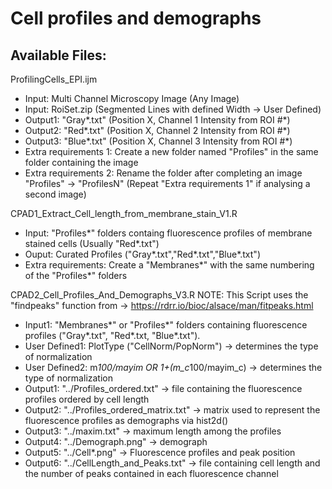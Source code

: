 # Cell profiles and demographs

## Available Files:
ProfilingCells_EPI.ijm
- Input: Multi Channel Microscopy Image (Any Image)
- Input: RoiSet.zip (Segmented Lines with defined Width -> User Defined)
- Output1: "Gray*.txt" (Position X, Channel 1 Intensity from ROI #*) 
- Output2: "Red*.txt" (Position X, Channel 2 Intensity from ROI #*) 
- Output3: "Blue*.txt" (Position X, Channel 3 Intensity from ROI #*)
- Extra requirements 1: Create a new folder named "Profiles" in the same folder containing the image
- Extra requirements 2: Rename the folder after completing an image "Profiles" -> "ProfilesN" (Repeat "Extra requirements 1" if analysing a second image)

CPAD1_Extract_Cell_length_from_membrane_stain_V1.R
- Input: "Profiles*" folders containg fluorescence profiles of membrane stained cells (Usually "Red*.txt")
- Ouput: Curated Profiles ("Gray*.txt","Red*.txt","Blue*.txt")
- Extra requirements: Create a "Membranes*" with the same numbering of the "Profiles*" folders

CPAD2_Cell_Profiles_And_Demographs_V3.R
NOTE: This Script uses the "findpeaks" function from -> https://rdrr.io/bioc/alsace/man/fitpeaks.html
- Input1: "Membranes*" or "Profiles*" folders containing fluorescence profiles ("Gray*.txt", "Red*.txt, "Blue*.txt").
- User Defined1: PlotType ("CellNorm/PopNorm") -> determines the type of normalization
- User Defined2: m*100/mayim OR 1+(m_c*100/mayim_c)  -> determines the type of normalization
- Output1: "../Profiles_ordered.txt" -> file containing the fluorescence profiles ordered by cell length
- Output2: "../Profiles_ordered_matrix.txt" -> matrix used to represent the fluorescence profiles as demographs via hist2d()
- Output3: "../maxim.txt" -> maximum length among the profiles
- Output4: "../Demograph.png" -> demograph
- Output5: "../Cell*.png" -> Fluorescence profiles and peak position
- Output6: "../CellLength_and_Peaks.txt" ->  file containing cell length and the number of peaks contained in each fluorescence channel 
